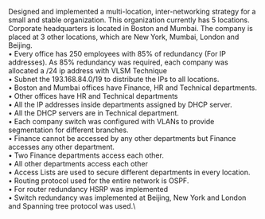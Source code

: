 Designed and implemented a multi-location, inter-networking strategy for a small and stable organization. This organization currently has 5 locations. Corporate headquarters is located in Boston and Mumbai. The company is placed at 3 other locations, which are New York, Mumbai, London and Beijing.\
• Every office has 250 employees with 85% of redundancy (For IP addresses). As 85% redundancy was required, each company was allocated a /24 ip address with VLSM Technique\
• Subnet the 193.168.84.0/19 to distribute the IPs to all locations.\
• Boston and Mumbai offices have Finance, HR and Technical departments.\
• Other offices have HR and Technical departments\
• All the IP addresses inside departments assigned by DHCP server.\
• All the DHCP servers are in Technical department.\
• Each company switch was configured with VLANs to provide segmentation for different branches.\
• Finance cannot be accessed by any other departments but Finance accesses any other department.\
• Two Finance departments access each other.\
• All other departments access each other\
• Access Lists are used to secure different departments in every location.\
• Routing protocol used for the entire network is OSPF.\
• For router redundancy HSRP was implemented\
• Switch redundancy was implemented at Beijing, New York and London and Spanning tree protocol was used.\
